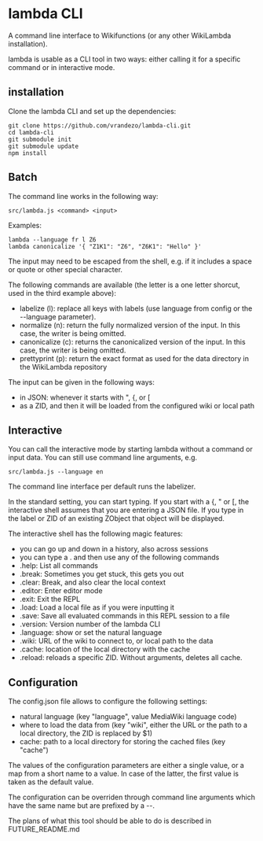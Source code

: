 # lambda CLI

A command line interface to Wikifunctions (or any other WikiLambda
installation).

lambda is usable as a CLI tool in two ways: either calling it for a specific
command or in interactive mode.

## installation

Clone the lambda CLI and set up the dependencies:
```
git clone https://github.com/vrandezo/lambda-cli.git
cd lambda-cli
git submodule init
git submodule update
npm install
```

## Batch

The command line works in the following way:

```src/lambda.js <command> <input>```

Examples:

```
lambda --language fr l Z6
lambda canonicalize '{ "Z1K1": "Z6", "Z6K1": "Hello" }'
```

The input may need to be escaped from the shell, e.g. if it includes a space or
quote or other special character.

The following commands are available (the letter is a one letter shorcut,
used in the third example above):
- labelize (l): replace all keys with labels (use language from config or
  the --language parameter).
- normalize (n): return the fully normalized version of the input. In this
  case, the writer is being omitted.
- canonicalize (c): returns the canonicalized version of the input. In this
  case, the writer is being omitted.
- prettyprint (p): return the exact format as used for the data directory in
  the WikiLambda repository

The input can be given in the following ways:
- in JSON: whenever it starts with ", {, or [
- as a ZID, and then it will be loaded from the configured wiki or local path

## Interactive

You can call the interactive mode by starting lambda without a command or
input data. You can still use command line arguments, e.g.

```src/lambda.js --language en```

The command line interface per default runs the labelizer.

In the standard setting, you can start typing.
If you start with a {, " or [, the interactive shell assumes that you are
entering a JSON file.
If you type in the label or ZID of an existing ZObject that object will be
displayed.

The interactive shell has the following magic features:
- you can go up and down in a history, also across sessions
- you can type a . and then use any of the following commands
- .help: List all commands
- .break: Sometimes you get stuck, this gets you out
- .clear: Break, and also clear the local context
- .editor: Enter editor mode
- .exit: Exit the REPL
- .load: Load a local file as if you were inputting it
- .save: Save all evaluated commands in this REPL session to a file
- .version: Version number of the lambda CLI
- .language: show or set the natural language
- .wiki: URL of the wiki to connect to, or local path to the data
- .cache: location of the local directory with the cache
- .reload: reloads a specific ZID. Without arguments, deletes all cache.

## Configuration

The config.json file allows to configure the following settings:
- natural language (key "language", value MediaWiki language code)
- where to load the data from (key "wiki", either the URL or the path to
  a local directory, the ZID is replaced by $1)
- cache: path to a local directory for storing the cached files (key "cache")

The values of the configuration parameters are either a single value, or a map
from a short name to a value. In case of the latter, the first value is taken
as the default value.

The configuration can be overriden through command line arguments which have
the same name but are prefixed by a --.

The plans of what this tool should be able to do is described in
FUTURE_README.md
